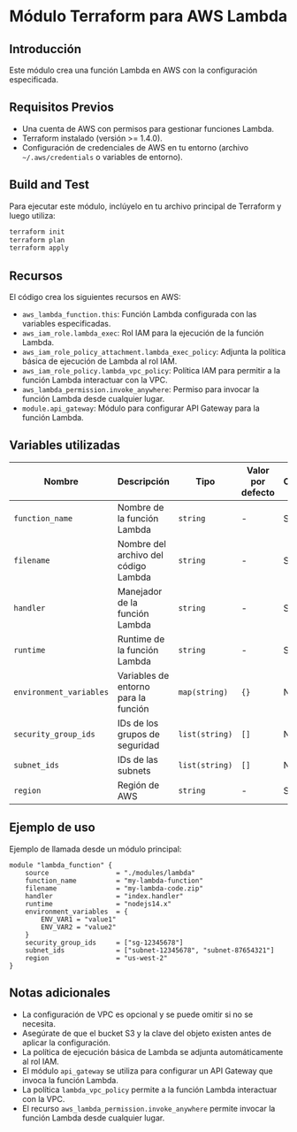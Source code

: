 # Módulo Terraform para AWS Lambda

## Introducción

Este módulo crea una función Lambda en AWS con la configuración especificada.

## Requisitos Previos

- Una cuenta de AWS con permisos para gestionar funciones Lambda.
- Terraform instalado (versión >= 1.4.0).
- Configuración de credenciales de AWS en tu entorno (archivo `~/.aws/credentials` o variables de entorno).

## Build and Test

Para ejecutar este módulo, inclúyelo en tu archivo principal de Terraform y luego utiliza:

```bash
terraform init
terraform plan
terraform apply
```

## Recursos

El código crea los siguientes recursos en AWS:

- `aws_lambda_function.this`: Función Lambda configurada con las variables especificadas.
- `aws_iam_role.lambda_exec`: Rol IAM para la ejecución de la función Lambda.
- `aws_iam_role_policy_attachment.lambda_exec_policy`: Adjunta la política básica de ejecución de Lambda al rol IAM.
- `aws_iam_role_policy.lambda_vpc_policy`: Política IAM para permitir a la función Lambda interactuar con la VPC.
- `aws_lambda_permission.invoke_anywhere`: Permiso para invocar la función Lambda desde cualquier lugar.
- `module.api_gateway`: Módulo para configurar API Gateway para la función Lambda.

## Variables utilizadas

| Nombre                   | Descripción                           | Tipo           | Valor por defecto | Obligatorio |
|--------------------------|---------------------------------------|----------------|-------------------|-------------|
| `function_name`          | Nombre de la función Lambda           | `string`       | -                 | Sí          |
| `filename`               | Nombre del archivo del código Lambda  | `string`       | -                 | Sí          |
| `handler`                | Manejador de la función Lambda        | `string`       | -                 | Sí          |
| `runtime`                | Runtime de la función Lambda          | `string`       | -                 | Sí          |
| `environment_variables`  | Variables de entorno para la función  | `map(string)`  | `{}`              | No          |
| `security_group_ids`     | IDs de los grupos de seguridad        | `list(string)` | `[]`              | No          |
| `subnet_ids`             | IDs de las subnets                    | `list(string)` | `[]`              | No          |
| `region`                 | Región de AWS                         | `string`       | -                 | Sí          |

## Ejemplo de uso

Ejemplo de llamada desde un módulo principal:

```hcl
module "lambda_function" {
    source                 = "./modules/lambda"
    function_name          = "my-lambda-function"
    filename               = "my-lambda-code.zip"
    handler                = "index.handler"
    runtime                = "nodejs14.x"
    environment_variables  = {
        ENV_VAR1 = "value1"
        ENV_VAR2 = "value2"
    }
    security_group_ids     = ["sg-12345678"]
    subnet_ids             = ["subnet-12345678", "subnet-87654321"]
    region                 = "us-west-2"
}
```

## Notas adicionales

- La configuración de VPC es opcional y se puede omitir si no se necesita.
- Asegúrate de que el bucket S3 y la clave del objeto existen antes de aplicar la configuración.
- La política de ejecución básica de Lambda se adjunta automáticamente al rol IAM.
- El módulo `api_gateway` se utiliza para configurar un API Gateway que invoca la función Lambda.
- La política `lambda_vpc_policy` permite a la función Lambda interactuar con la VPC.
- El recurso `aws_lambda_permission.invoke_anywhere` permite invocar la función Lambda desde cualquier lugar.